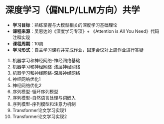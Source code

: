 # 深度学习（偏NLP/LLM方向）共学

- **学习目标**：熟练掌握与大模型相关的深度学习基础理论
- **课程来源**：吴恩达的《深度学习专项》+ 《Attention is All You Need》代码注释实现
- **课程周期**：10周
- **学习形式**：自主学习课程并完成作业，固定会议对上周作业进行答疑
1. 机器学习和神经网络-神经网络基础
2. 机器学习和神经网络-浅层神经网络
3. 机器学习和神经网络-深层神经网络
4. 神经网络优化1
5. 神经网络优化2
6. 序列模型-循环序列模型
7. 序列模型-自然语言处理与词嵌入
8. 序列模型-序列模型和注意力机制
9. Transformer论文学习实现1
10. Transformer论文学习实现2
